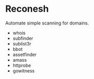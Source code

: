 # Reconesh
Automate simple scanning for domains.

- whois
- subfinder
- sublist3r
- bbot
- assetfinder
- amass
- httprobe
- gowitness
